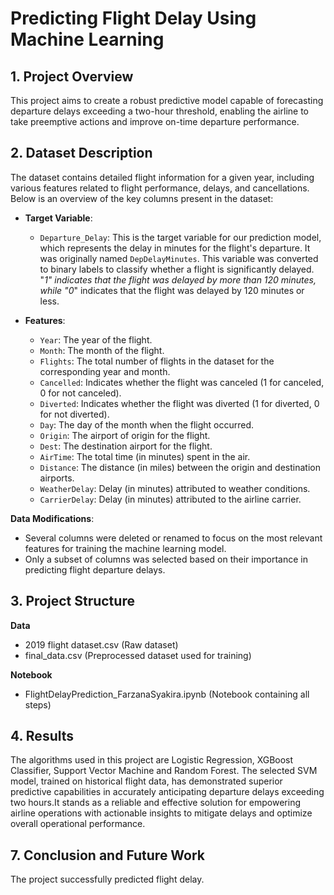 # Predicting Flight Delay Using Machine Learning

## 1. Project Overview
This project aims to create a robust predictive model capable of forecasting departure delays exceeding a two-hour threshold, enabling the airline to take preemptive actions and improve on-time departure performance.

## 2. Dataset Description
The dataset contains detailed flight information for a given year, including various features related to flight performance, delays, and cancellations. Below is an overview of the key columns present in the dataset:

- **Target Variable**:
  - `Departure_Delay`: This is the target variable for our prediction model, which represents the delay in minutes for the flight's departure. It was originally named `DepDelayMinutes`. This variable was converted to binary labels to classify whether a flight is significantly delayed.
    "*1" indicates that the flight was delayed by more than 120 minutes, while "0*" indicates that the flight was delayed by 120 minutes or less.

- **Features**:
  - `Year`: The year of the flight.
  - `Month`: The month of the flight.
  - `Flights`: The total number of flights in the dataset for the corresponding year and month.
  - `Cancelled`: Indicates whether the flight was canceled (1 for canceled, 0 for not canceled).
  - `Diverted`: Indicates whether the flight was diverted (1 for diverted, 0 for not diverted).
  - `Day`: The day of the month when the flight occurred.
  - `Origin`: The airport of origin for the flight.
  - `Dest`: The destination airport for the flight.
  - `AirTime`: The total time (in minutes) spent in the air.
  - `Distance`: The distance (in miles) between the origin and destination airports.
  - `WeatherDelay`: Delay (in minutes) attributed to weather conditions.
  - `CarrierDelay`: Delay (in minutes) attributed to the airline carrier.

**Data Modifications**:
- Several columns were deleted or renamed to focus on the most relevant features for training the machine learning model.
- Only a subset of columns was selected based on their importance in predicting flight departure delays.

## 3. Project Structure
**Data**
- 2019 flight dataset.csv              (Raw dataset)
- final_data.csv                       (Preprocessed dataset used for training)

**Notebook**
- FlightDelayPrediction_FarzanaSyakira.ipynb  (Notebook containing all steps)

## 4. Results
The algorithms used in this project are Logistic Regression, XGBoost Classifier, Support Vector Machine and Random Forest. The selected SVM model, trained on historical flight data, has demonstrated superior predictive capabilities in accurately anticipating departure delays exceeding two hours.It stands as a reliable and effective solution for empowering airline operations with actionable insights to mitigate delays and optimize overall operational performance.

## 7. Conclusion and Future Work
The project successfully predicted flight delay.
